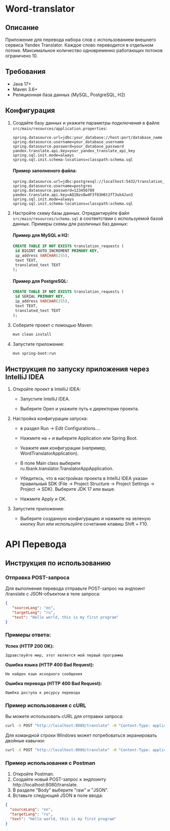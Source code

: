 # Word-translator

## Описание

Приложение для перевода набора слов с использованием внешнего сервиса Yandex Translator. Каждое слово переводится в
отдельном потоке. Максимальное количество одновременно работающих потоков ограничено 10.

## Требования

- Java 17+
- Maven 3.6+
- Реляционная база данных (MySQL, PostgreSQL, H2)

## Конфигурация


1. Создайте базу данных и укажите параметры подключения в файле `src/main/resources/application.properties`:

    ```properties
    spring.datasource.url=jdbc:your_database://host:port/database_name
    spring.datasource.username=your_database_username
    spring.datasource.password=your_database_password
    yandex.translate.api.key=your_yandex_translate_api_key
    spring.sql.init.mode=always
    spring.sql.init.schema-locations=classpath:schema.sql
    ```
   #### Пример заполненого файла:
   ```properties
   spring.datasource.url=jdbc:postgresql://localhost:5432/translation_db
   spring.datasource.username=postgres
   spring.datasource.password=123456789
   yandex.translate.api.key=AQ1Nzs8w4F3f03H6t2fT3uk4Jun3
   spring.sql.init.mode=always
   spring.sql.init.schema-locations=classpath:schema.sql
   ```

2. Настройте схему базы данных. Отредактируйте файл `src/main/resources/schema.sql` в соответствии с используемой базой данных. Примеры схемы для различных баз данных:
   #### Пример для MySQL и H2:
   ```sql
   CREATE TABLE IF NOT EXISTS translation_requests (
    id BIGINT AUTO_INCREMENT PRIMARY KEY,
    ip_address VARCHAR(255),
    text TEXT,
    translated_text TEXT
   );
   ```
   #### Пример для PostgreSQL:
   ```sql
   CREATE TABLE IF NOT EXISTS translation_requests (
    id SERIAL PRIMARY KEY,
    ip_address VARCHAR(255),
    text TEXT,
    translated_text TEXT
   );
   ```
3. Соберите проект с помощью Maven:

    ```bash
    mvn clean install
    ```

4. Запустите приложение:

    ```bash
    mvn spring-boot:run
    ```
    
## Инструкция по запуску приложения через IntelliJ IDEA
   1. Откройте проект в IntelliJ IDEA:
      - Запустите IntelliJ IDEA.

      - Выберите Open и укажите путь к директории проекта.
      

   2. Настройка конфигурации запуска:

      -  в раздел Run -> Edit Configurations....

      - Нажмите на + и выберите Application или Spring Boot.

      - Укажите имя конфигурации (например, WordTranslatorApplication).

      - В поле Main class выберите ru.tbank.translator.TranslatorAppApplication.

      - Убедитесь, что в настройках проекта в IntelliJ IDEA указан правильный SDK (File -> Project Structure -> Project Settings -> Project -> SDK). Выберите JDK 17 или выше.

      - Нажмите Apply и OK.
      

   3. Запустите приложение:
      - Выберите созданную конфигурацию и нажмите на зеленую кнопку Run или используйте сочетание клавиш Shift + F10.

# API Перевода

## Инструкция по использованию

### Отправка POST-запроса

Для выполнения перевода отправьте POST-запрос на эндпоинт /translate с JSON-объектом в теле запроса:
```json
{
   "sourceLang": "en",
   "targetLang": "ru",
   "text": "Hello world, this is my first program"
}
```

### Примеры ответа:

**Успех (HTTP 200 OK):**

```text
Здравствуйте мир, этот является мой первый программа
```

**Ошибка языка (HTTP 400 Bad Request):**

```text
Не найден язык исходного сообщения
```

**Ошибка перевода (HTTP 400 Bad Request):**

```text
Ошибка доступа к ресурсу перевода
```

### Пример использования с cURL

Вы можете использовать cURL для отправки запроса:

```bash
curl -X POST "http://localhost:8080/translate" -H "Content-Type: application/json" -d '{"sourceLang": "en","targetLang": "ru","text": "Hello world, this is my first program"}'
```

Для командной строки Windows может потребоваться экранировать двойные кавычки:

```bash
curl -X POST "http://localhost:8080/translate" -H "Content-Type: application/json" -d "{\"sourceLang\": \"en\",\"targetLang\": \"ru\",\"text\": \"Hello world, this is my first program\"}"
```

### Пример использования с Postman

1. Откройте Postman.
2. Создайте новый POST-запрос к эндпоинту http://localhost:8080/translate.
3. В разделе "Body" выберите "raw" и "JSON".
4. Вставьте следующий JSON в поле ввода:

```json
{
  "sourceLang": "en",
  "targetLang": "ru",
  "text": "Hello world, this is my first program"
}
```

